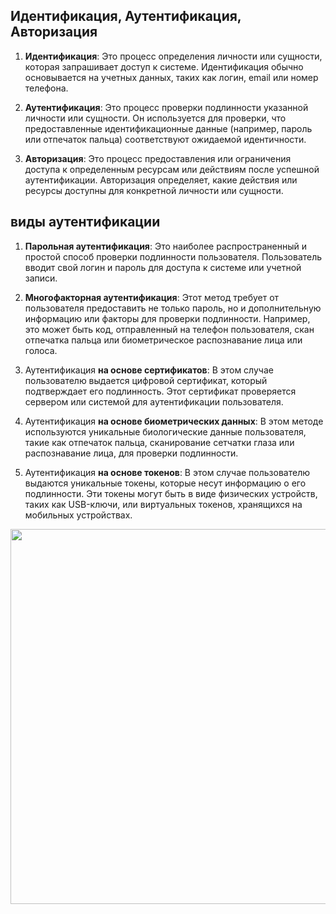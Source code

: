 <h2>Идентификация, Аутентификация, Авторизация</h2>
  

1. **Идентификация**: Это процесс определения личности или сущности, которая запрашивает доступ к системе. Идентификация обычно основывается на учетных данных, таких как логин, email или номер телефона.

2. **Аутентификация**: Это процесс проверки подлинности указанной личности или сущности. Он используется для проверки, что предоставленные идентификационные данные (например, пароль или отпечаток пальца) соответствуют ожидаемой идентичности.

3. **Авторизация**: Это процесс предоставления или ограничения доступа к определенным ресурсам или действиям после успешной аутентификации. Авторизация определяет, какие действия или ресурсы доступны для конкретной личности или сущности.


<h2>виды аутентификации</h2>  
  
  1. **Парольная аутентификация**: Это наиболее распространенный и простой способ проверки подлинности пользователя. Пользователь вводит свой логин и пароль для доступа к системе или учетной записи.  

2. **Многофакторная аутентификация**: Этот метод требует от пользователя предоставить не только пароль, но и дополнительную информацию или факторы для проверки подлинности. Например, это может быть код, отправленный на телефон пользователя, скан отпечатка пальца или биометрическое распознавание лица или голоса.

3. Аутентификация **на основе сертификатов**: В этом случае пользователю выдается цифровой сертификат, который подтверждает его подлинность. Этот сертификат проверяется сервером или системой для аутентификации пользователя.

4. Аутентификация **на основе биометрических данных**: В этом методе используются уникальные биологические данные пользователя, такие как отпечаток пальца, сканирование сетчатки глаза или распознавание лица, для проверки подлинности.

5. Аутентификация **на основе токенов**: В этом случае пользователю выдаются уникальные токены, которые несут информацию о его подлинности. Эти токены могут быть в виде физических устройств, таких как USB-ключи, или виртуальных токенов, хранящихся на мобильных устройствах.

<img src="https://github.com/AntonGitCode/FEFAQ/assets/117078390/6f3cd220-45d7-4b57-b278-39cb9fad44a3" width=600>

